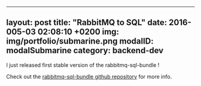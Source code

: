 ---
layout: post
title:  "RabbitMQ to SQL"
date:   2016-005-03 02:08:10 +0200
img: img/portfolio/submarine.png
modalID: modalSubmarine
category: backend-dev
---------------------

I just released first stable version of the rabbitmq-sql-bundle !

Check out the [rabbitmq-sql-bundle github repository][github-project-page] for more info.

[github-project-page]: https://github.com/florianajir/rabbitmq-sql-bundle